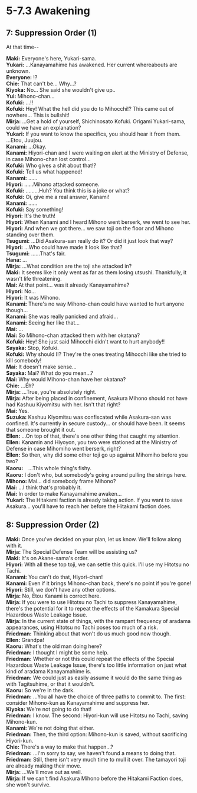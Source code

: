 
5-7.3 Awakening
===============

## 7: Suppression Order (1\)
At that time--

  
**Maki:** Everyone's here, Yukari-sama\.  
**Yukari:** \.\.\.Kanayamahime has awakened\. Her current whereabouts are unknown\.  
**Everyone:** \!?  
**Chie:** That can't be\.\.\. Why\.\.\.?  
**Kiyoka:** No\.\.\. She said she wouldn't give up\.\.  
**Yui:** Mihono-chan\.\.\.  
**Kofuki:** \.\.\.\!\!  
**Kofuki:** Hey\! What the hell did you do to Mihocchi\!? This came out of nowhere\.\.\. This is bullshit\!  
**Mirja:** \.\.\.Get a hold of yourself, Shichinosato Kofuki\. Origami Yukari-sama, could we have an explanation?  
**Yukari:** If you want to know the specifics, you should hear it from them\. \.\.\.Etou, Juujou\.  
**Kanami:** \.\.\.Okay\.  
**Kanami:** Hiyori-chan and I were waiting on alert at the Ministry of Defense, in case Mihono-chan lost control\.\.\.  
**Kofuki:** Who gives a shit about that\!?  
**Kofuki:** Tell us what happened\!  
**Kanami:** \.\.\.\.\.\.  
**Hiyori:** \.\.\.\.\.\.Mihono attacked someone\.  
**Kofuki:** \.\.\.\.\.\.\.\.\.Huh? You think this is a joke or what?  
**Kofuki:** Oi, give me a real answer, Kanami\!  
**Kanami:** \.\.\.\.\.\.  
**Kofuki:** Say something\!  
**Hiyori:** It's the truth\!   
**Hiyori:** When Kanami and I heard Mihono went berserk, we went to see her\.  
**Hiyori:** And when we got there\.\.\. we saw toji on the floor and Mihono standing over them\.  
**Tsugumi:** \.\.\.Did Asakura-san really do it? Or did it just look that way?  
**Hiyori:** \.\.\.Who could have made it look like that?  
**Tsugumi:** \.\.\.\.\.\.That's fair\.  
**Hana:** \.\.\.  
**Mirja:** \.\.\.What condition are the toji she attacked in?  
**Maki:** It seems like it only went as far as them losing utsushi\. Thankfully, it wasn't life threatening\.  
**Mai:** At that point\.\.\. was it already Kanayamahime?  
**Hiyori:** No\.\.\.  
**Hiyori:** It was Mihono\.  
**Kanami:** There's no way Mihono-chan could have wanted to hurt anyone though\.\.\.  
**Kanami:** She was really panicked and afraid\.\.\.  
**Kanami:** Seeing her like that\.\.\.  
**Mai:** \.\.\.  
**Mai:** So Mihono-chan attacked them with her okatana?  
**Kofuki:** Hey\! She just said Mihocchi didn't want to hurt anybody\!\!  
**Sayaka:** Stop, Kofuki\.  
**Kofuki:** Why should I\!? They're the ones treating Mihocchi like she tried to kill somebody\!  
**Mai:** It doesn't make sense\.\.\.  
**Sayaka:** Mai? What do you mean\.\.\.?  
**Mai:** Why would Mihono-chan have her okatana?  
**Chie:** \.\.\.Eh?  
**Mirja:** \.\.\.True, you're absolutely right\.  
**Mirja:** After being placed in confinement, Asakura Mihono should not have had Kashuu Kiyomitsu with her\. Isn't that right?  
**Mai:** Yes\.  
**Suzuka:** Kashuu Kiyomitsu was confiscated while Asakura-san was confined\. It's currently in secure custody\.\.\. or should have been\. It seems that someone brought it out\.  
**Ellen:** \.\.\.On top of that, there's one other thing that caught my attention\.  
**Ellen:** Kanamin and Hiyoyon, you two were stationed at the Ministry of Defense in case Mihomiho went berserk, right?  
**Ellen:** So then, why did some other toji go up against Mihomiho before you two?  
**Kaoru:**　\.\.\.This whole thing's fishy\.  
**Kaoru:** I don't who, but somebody's going around pulling the strings here\.  
**Mihono:** Mai\.\.\. did somebody frame Mihono?  
**Mai:** \.\.\.I think that's probably it\.  
**Mai:** In order to make Kanayamahime awaken\.\.\.  
**Yukari:** The Hitakami faction is already taking action\. If you want to save Asakura\.\.\. you'll have to reach her before the Hitakami faction does\.  

## 8: Suppression Order (2\)
**Maki:** Once you've decided on your plan, let us know\. We'll follow along with it\.  
**Mirja:** The Special Defense Team will be assisting us?  
**Maki:** It's on Akane-sama's order\.  
**Hiyori:** With all these top toji, we can settle this quick\. I'll use my Hitotsu no Tachi\.  
**Kanami:** You can't do that, Hiyori-chan\!  
**Kanami:** Even if it brings Mihono-chan back, there's no point if you're gone\!  
**Hiyori:** Still, we don't have any other options\.  
**Mirja:** No, Etou Kanami is correct here\.  
**Mirja:** If you were to use Hitotsu no Tachi to suppress Kanayamahime, there's the potential for it to repeat the effects of the Kamakura Special Hazardous Waste Leakage Issue\.  
**Mirja:** In the current state of things, with the rampant frequency of aradama appearances, using Hitotsu no Tachi poses too much of a risk\.  
**Friedman:** Thinking about that won't do us much good now though\.  
**Ellen:** Grandpa\!  
**Kaoru:** What's the old man doing here?  
**Friedman:** I thought I might be some help\.  
**Friedman:** Whether or not this could repeat the effects of the Special Hazardous Waste Leakage Issue, there's too little information on just what kind of aradama Kanayamahime is\.  
**Friedman:** We could just as easily assume it would do the same thing as with Tagitsuhime, or that it wouldn't\.  
**Kaoru:** So we're in the dark\.  
**Friedman:** \.\.\.You all have the choice of three paths to commit to\. The first: consider Mihono-kun as Kanayamahime and suppress her\.  
**Kiyoka:** We're not going to do that\!  
**Friedman:** I know\. The second: Hiyori-kun will use Hitotsu no Tachi, saving Mihono-kun\.  
**Kanami:** We're not doing that either\.  
**Friedman:** Then, the third option: Mihono-kun is saved, without sacrificing Hiyori-kun\.  
**Chie:** There's a way to make that happen\.\.\.?  
**Friedman:** \.\.\.I'm sorry to say, we haven't found a means to doing that\.  
**Friedman:** Still, there isn't very much time to mull it over\. The tamayori toji are already making their move\.  
**Mirja:** \.\.\.We'll move out as well\.  
**Mirja:** If we can't find Asakura Mihono before the Hitakami Faction does, she won't survive\.  
